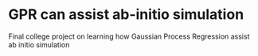 # GPR can assist ab-initio simulation
Final college project on learning how Gaussian Process Regression assist ab initio simulation
